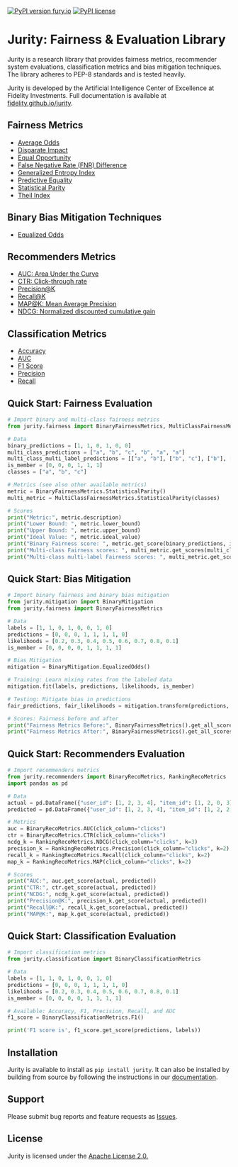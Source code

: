 [![PyPI version fury.io](https://badge.fury.io/py/jurity.svg)](https://pypi.python.org/pypi/jurity/) [![PyPI license](https://img.shields.io/pypi/l/jurity.svg)](https://pypi.python.org/pypi/jurity/)

# Jurity: Fairness & Evaluation Library

Jurity is a research library that provides fairness metrics, recommender system evaluations, classification metrics and bias mitigation techniques. The library adheres to PEP-8 standards and is tested heavily.

Jurity is developed by the Artificial Intelligence Center of Excellence at Fidelity Investments. Full documentation is available at [fidelity.github.io/jurity](https://fidelity.github.io/jurity).

## Fairness Metrics
* [Average Odds](https://fidelity.github.io/jurity/about_fairness.html#average-odds)
* [Disparate Impact](https://fidelity.github.io/jurity/about_fairness.html#disparate-impact)
* [Equal Opportunity](https://fidelity.github.io/jurity/about_fairness.html#equal-opportunity)
* [False Negative Rate (FNR) Difference](https://fidelity.github.io/jurity/about_fairness.html#fnr-difference)
* [Generalized Entropy Index](https://fidelity.github.io/jurity/about_fairness.html#generalized-entropy-index)
* [Predictive Equality](https://fidelity.github.io/jurity/about_fairness.html#predictive-equality)
* [Statistical Parity](https://fidelity.github.io/jurity/about_fairness.html#statistical-parity)
* [Theil Index](https://fidelity.github.io/jurity/about_fairness.html#theil-index)

## Binary Bias Mitigation Techniques
* [Equalized Odds](https://fidelity.github.io/jurity/about_fairness.html#equalized-odds)

## Recommenders Metrics
* [AUC: Area Under the Curve](https://fidelity.github.io/jurity/about_reco.html#auc-area-under-the-curve)
* [CTR: Click-through rate](https://fidelity.github.io/jurity/about_reco.html#ctr-click-through-rate)
* [Precision@K](https://fidelity.github.io/jurity/about_reco.html#precision)
* [Recall@K](https://fidelity.github.io/jurity/about_reco.html#recall)
* [MAP@K: Mean Average Precision](https://fidelity.github.io/jurity/about_reco.html#map-mean-average-precision)
* [NDCG: Normalized discounted cumulative gain](https://fidelity.github.io/jurity/about_reco.html#ndcg-normalized-discounted-cumulative-gain)

## Classification Metrics
* [Accuracy](https://scikit-learn.org/stable/modules/generated/sklearn.metrics.accuracy_score.html)
* [AUC](https://scikit-learn.org/stable/modules/generated/sklearn.metrics.roc_auc_score.html#sklearn.metrics.roc_auc_score)
* [F1 Score](https://scikit-learn.org/stable/modules/generated/sklearn.metrics.f1_score.html)
* [Precision](https://scikit-learn.org/stable/modules/generated/sklearn.metrics.precision_score.html)
* [Recall](https://scikit-learn.org/stable/modules/generated/sklearn.metrics.recall_score.html)


## Quick Start: Fairness Evaluation

```python
# Import binary and multi-class fairness metrics
from jurity.fairness import BinaryFairnessMetrics, MultiClassFairnessMetrics

# Data
binary_predictions = [1, 1, 0, 1, 0, 0]
multi_class_predictions = ["a", "b", "c", "b", "a", "a"]
multi_class_multi_label_predictions = [["a", "b"], ["b", "c"], ["b"], ["a", "b"], ["c", "a"], ["c"]]
is_member = [0, 0, 0, 1, 1, 1]
classes = ["a", "b", "c"]

# Metrics (see also other available metrics)
metric = BinaryFairnessMetrics.StatisticalParity()
multi_metric = MultiClassFairnessMetrics.StatisticalParity(classes)

# Scores
print("Metric:", metric.description)
print("Lower Bound: ", metric.lower_bound)
print("Upper Bound: ", metric.upper_bound)
print("Ideal Value: ", metric.ideal_value)
print("Binary Fairness score: ", metric.get_score(binary_predictions, is_member))
print("Multi-class Fairness scores: ", multi_metric.get_scores(multi_class_predictions, is_member))
print("Multi-class multi-label Fairness scores: ", multi_metric.get_scores(multi_class_multi_label_predictions, is_member))
```

## Quick Start: Bias Mitigation

```python
# Import binary fairness and binary bias mitigation
from jurity.mitigation import BinaryMitigation
from jurity.fairness import BinaryFairnessMetrics

# Data
labels = [1, 1, 0, 1, 0, 0, 1, 0]
predictions = [0, 0, 0, 1, 1, 1, 1, 0]
likelihoods = [0.2, 0.3, 0.4, 0.5, 0.6, 0.7, 0.8, 0.1]
is_member = [0, 0, 0, 0, 1, 1, 1, 1]

# Bias Mitigation
mitigation = BinaryMitigation.EqualizedOdds()

# Training: Learn mixing rates from the labeled data
mitigation.fit(labels, predictions, likelihoods, is_member)

# Testing: Mitigate bias in predictions
fair_predictions, fair_likelihoods = mitigation.transform(predictions, likelihoods, is_member)

# Scores: Fairness before and after
print("Fairness Metrics Before:", BinaryFairnessMetrics().get_all_scores(labels, predictions, is_member), '\n'+30*'-')
print("Fairness Metrics After:", BinaryFairnessMetrics().get_all_scores(labels, fair_predictions, is_member))
```

## Quick Start: Recommenders Evaluation

```python
# Import recommenders metrics
from jurity.recommenders import BinaryRecoMetrics, RankingRecoMetrics
import pandas as pd

# Data
actual = pd.DataFrame({"user_id": [1, 2, 3, 4], "item_id": [1, 2, 0, 3], "clicks": [0, 1, 0, 0]})
predicted = pd.DataFrame({"user_id": [1, 2, 3, 4], "item_id": [1, 2, 2, 3], "clicks": [0.8, 0.7, 0.8, 0.7]})

# Metrics
auc = BinaryRecoMetrics.AUC(click_column="clicks")
ctr = BinaryRecoMetrics.CTR(click_column="clicks")
ncdg_k = RankingRecoMetrics.NDCG(click_column="clicks", k=3)
precision_k = RankingRecoMetrics.Precision(click_column="clicks", k=2)
recall_k = RankingRecoMetrics.Recall(click_column="clicks", k=2)
map_k = RankingRecoMetrics.MAP(click_column="clicks", k=2)

# Scores
print("AUC:", auc.get_score(actual, predicted))
print("CTR:", ctr.get_score(actual, predicted))
print("NCDG:", ncdg_k.get_score(actual, predicted))
print("Precision@K:", precision_k.get_score(actual, predicted))
print("Recall@K:", recall_k.get_score(actual, predicted))
print("MAP@K:", map_k.get_score(actual, predicted))
```

## Quick Start: Classification Evaluation

```python
# Import classification metrics
from jurity.classification import BinaryClassificationMetrics

# Data
labels = [1, 1, 0, 1, 0, 0, 1, 0]
predictions = [0, 0, 0, 1, 1, 1, 1, 0]
likelihoods = [0.2, 0.3, 0.4, 0.5, 0.6, 0.7, 0.8, 0.1]
is_member = [0, 0, 0, 0, 1, 1, 1, 1]

# Available: Accuracy, F1, Precision, Recall, and AUC
f1_score = BinaryClassificationMetrics.F1()

print('F1 score is', f1_score.get_score(predictions, labels))
```


## Installation

Jurity is available to install as `pip install jurity`. It can also be installed by building from source by following the instructions in our [documentation](https://fidelity.github.io/jurity/install.html).

## Support
Please submit bug reports and feature requests as [Issues](https://github.com/fidelity/jurity/issues).

## License
Jurity is licensed under the [Apache License 2.0.](https://github.com/fidelity/jurity/blob/master/LICENSE)
